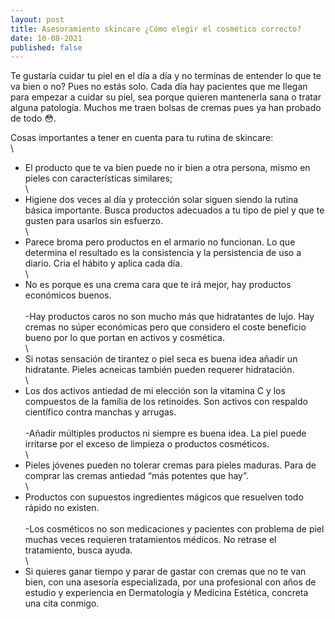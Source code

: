 ```yaml
---
layout: post
title: Asesoramiento skincare ¿Cómo elegir el cosmético correcto?
date: 10-08-2021
published: false
---
```

Te gustaría cuidar tu piel en el día a día y no terminas de entender lo que te va bien o no? Pues no estás solo. Cada día hay pacientes que me llegan para empezar a cuidar su piel, sea porque quieren mantenerla sana o tratar alguna patología. Muchos me traen bolsas de cremas pues ya han probado de todo 😳. 

Cosas importantes a tener en cuenta para tu rutina de skincare:\
\
- El producto que te va bien puede no ir bien a otra persona, mismo en pieles con características similares;\
\
- Higiene dos veces al día y protección solar siguen siendo la rutina básica importante. Busca productos adecuados a tu tipo de piel y que te gusten para usarlos sin esfuerzo. \
\
- Parece broma pero productos en el armario no funcionan. Lo que determina el resultado es la consistencia y la persistencia de uso a diario. Cria el hábito y aplica cada día. \
\
- No es porque es una crema cara que te irá mejor, hay productos económicos buenos. \
\
-Hay productos caros no son mucho más que hidratantes de lujo. Hay cremas no súper económicas pero que considero el coste beneficio bueno por lo que portan en activos y cosmética. \
\
- Si notas sensación de tirantez o piel seca es buena idea añadir un hidratante. Pieles acneicas también pueden requerer hidratación. \
\
- Los dos activos antiedad de mi elección son la vitamina C y los compuestos de la familia de los retinoides. Son activos con respaldo científico contra manchas y arrugas. \
\
-Añadir múltiples productos ni siempre es buena idea. La piel puede irritarse por el exceso de limpieza o productos cosméticos. \
\
- Pieles jóvenes pueden no tolerar cremas para pieles maduras. Para de comprar las cremas antiedad “más potentes que hay”.\
\
- Productos con supuestos ingredientes mágicos que resuelven todo rápido no existen.\
\
-Los cosméticos no son medicaciones y pacientes con problema de piel muchas veces requieren tratamientos médicos. No retrase el tratamiento, busca ayuda. \
\
- Si quieres ganar tiempo y parar de gastar con cremas que no te van bien, con una asesoría especializada, por una profesional con años de estudio y experiencia en Dermatología y Medicina Estética, concreta una cita conmigo.
